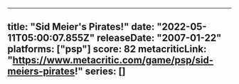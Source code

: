 
---
title: "Sid Meier's Pirates!"
date: "2022-05-11T05:00:07.855Z"
releaseDate: "2007-01-22"
platforms: ["psp"]
score: 82
metacriticLink: "https://www.metacritic.com/game/psp/sid-meiers-pirates!"
series: []
---
